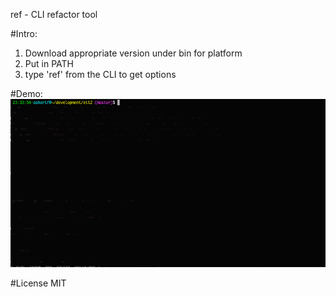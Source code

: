 ref - CLI refactor tool

#Intro:

1.  Download appropriate version under bin for platform
2.  Put in PATH
3.  type 'ref' from the CLI to get options

#Demo:
![alt tag](ref_preview.gif)

#License
MIT
